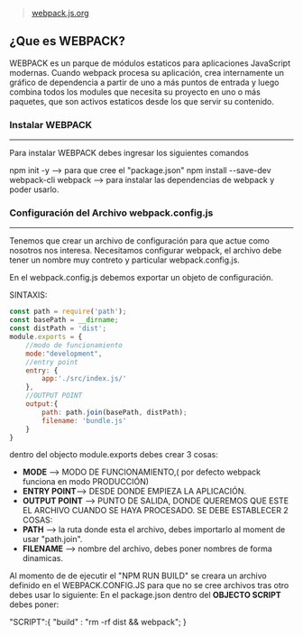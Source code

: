 > [webpack.js.org](https://webpack.js.org/)

## ¿Que es WEBPACK?

WEBPACK es un parque de módulos estaticos para aplicaciones JavaScript modernas.
Cuando webpack procesa su aplicación, crea internamente un gráfico de dependencia a partir de uno a más puntos de entrada y luego combina todos los modules que necesita su proyecto en uno o más paquetes, que son activos estaticos desde los que servir su contenido.

### Instalar WEBPACK

---

Para instalar WEBPACK debes ingresar los siguientes comandos

npm init -y --> para que cree el "package.json"
npm install --save-dev webpack-cli webpack --> para instalar las dependencias de webpack y poder usarlo.

### Configuración del Archivo webpack.config.js

---

Tenemos que crear un archivo de configuración para que actue como nosotros nos interesa. Necesitamos configurar webpack, el archivo debe tener un nombre muy contreto y particular
webpack.config.js.

En el webpack.config.js debemos exportar un objeto de configuración.

SINTAXIS:

```Javascript
const path = require('path');
const basePath = __dirname;
const distPath = 'dist';
module.exports = {
    //modo de funcionamiento
    mode:"development",
    //entry point
    entry: {
        app:'./src/index.js/'
    },
    //OUTPUT POINT
    output:{
        path: path.join(basePath, distPath);
        filename: 'bundle.js'
    }
}
```

dentro del objecto module.exports debes crear 3 cosas:

- **MODE** --> MODO DE FUNCIONAMIENTO,( por defecto webpack funciona en modo PRODUCCIÓN)
- **ENTRY POINT**--> DESDE DONDE EMPIEZA LA APLICACIÓN.
- **OUTPUT POINT** --> PUNTO DE SALIDA, DONDE QUEREMOS QUE ESTE EL ARCHIVO CUANDO SE HAYA PROCESADO. SE DEBE ESTABLECER 2 COSAS:
- **PATH** --> la ruta donde esta el archivo, debes importarlo al moment de usar "path.join".
- **FILENAME** --> nombre del archivo, debes poner nombres de forma dinamicas.

Al momento de de ejecutir el "NPM RUN BUILD" se creara un archivo definido en el WEBPACK.CONFIG.JS
para que no se cree archivos tras otro debes usar lo siguiente:
En el package.json dentro del **OBJECTO SCRIPT** debes poner:

"SCRIPT":{
"build" : "rm -rf dist && webpack";
}
